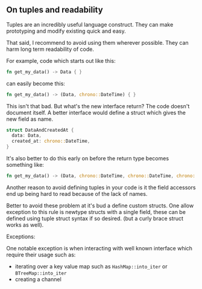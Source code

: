 ## On tuples and readability

Tuples are an incredibly useful language construct. They can make prototyping and modify existing quick and easy.

That said, I recommend to avoid using them wherever possible. They can harm long term readability of code.

For example, code which starts out like this:
```rust
fn get_my_data() -> Data { }
```

can easily become this:
```rust
fn get_my_data() -> (Data, chrono::DateTime) { }
```

This isn't that bad. But what's the new interface return? The code doesn't document itself. A better interface would define a struct which gives the new field as name.
```rust
struct DataAndCreatedAt {
  data: Data,
  created_at: chrono::DateTime,
}
```

It's also better to do this early on before the return type becomes something like:
```rust
fn get_my_data() -> (Data, chrono::DateTime, chrono::DateTime, chrono::DateTime, u32) { }
```

Another reason to avoid defining tuples in your code is it the field accessors end up being hard to read because of the lack of names.

Better to avoid these problem at it's bud a define custom structs.
One allow exception to this rule is newtype structs with a single field, these can be defined using tuple struct syntax if so desired.
(but a curly brace struct works as well).

Exceptions:

One notable exception is when interacting with well known interface which require their usage such as:

- iterating over a key value map such as `HashMap::into_iter` or `BTreeMap::into_iter`
- creating a channel
